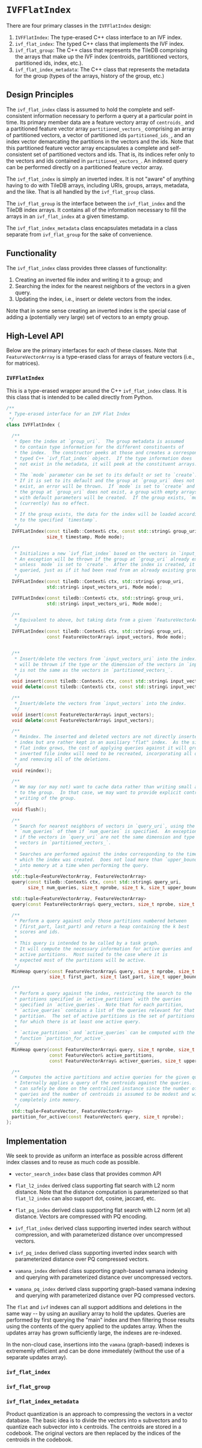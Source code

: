 # `IVFFlatIndex`

There are four primary classes in the `IVFFlatIndex` design:

1. `IVFFlatIndex`: The type-erased C++ class interface to an IVF index.
2. `ivf_flat_index`: The typed C++ class that implements the IVF index.
3. `ivf_flat_group`: The C++ class that represents the TileDB comprising the arrays that make up the IVF index (centroids, partititioned vectors, partitioned ids, index, etc.).
4. `ivf_flat_index_metadata`: The C++ class that represents the metadata for the group (types of the arrays, history of the group, etc.)

## Design Principles

The `ivf_flat_index` class is assumed to hold the complete and self-consistent
information necessary to perform a query at a particular point in time. Its
primary member data are a feature vectory array of `centroids_` and a partitioned
feature vector array `partitioned_vectors_` comprising an array of partitioned
vectors, a vector of partitioned ids `partitioned_ids_`, and an index vector
demarcating the partitions in the vectors and the ids. Note that this partitioned
feature vector array encapsulates a complete and self-consistent set of partitioned
vectors and ids. That is, its indices refer only to the vectors and ids
contained in `partitioned_vectors_`. An indexed query can be performed directly
on a partitioned feature vector array.

The `ivf_flat_index` is simply an inverted index. It is not "aware" of anything
having to do with TileDB arrays, including URIs, groups, arrays, metadata, and the
like. That is all handled by the `ivf_flat_group` class.

The `ivf_flat_group` is the interface between the `ivf_flat_index` and the
TileDB index arrays. It contains all of the information necessary to fill the
arrays in an `ivf_flat_index` at a given timestamp.

The `ivf_flat_index_metadata` class encapsulates metadata in a class separate from
`ivf_flat_group` for the sake of convenience.

## Functionality

The `ivf_flat_index` class provides three classes of functionality:

1. Creating an inverted file index and writing it to a group; and
2. Searching the index for the nearest neighbors of the vectors in a given query.
3. Updating the index, i.e., insert or delete vectors from the index.

Note that in some sense creating an inverted index is the special case of
adding a (potentially very large) set of vectors to an empty group.

## High-Level API

Below are the primary interfaces for each of these classes. Note that
`FeatureVectorArray` is a type-erased class for arrays of feature vectors
(i.e., for matrices).

### `IVFFlatIndex`

This is a type-erased wrapper around the C++ `ivf_flat_index` class. It is this class that
is intended to be called directly from Python.

```c++
/**
 * Type-erased interface for an IVF Flat Index
 */
class IVFFlatIndex {

  /**
   * Open the index at `group_uri`.  The group metadata is assumed
   * to contain type information for the different constituents of
   * the index.  The constructor peeks at those and creates a corresponding
   * typed C++ `ivf_flat_index` object.  If the type information does
   * not exist in the metadata, it will peek at the constituent arrays.
   *
   * The `mode` parameter can be set to its default or set to `create`.
   * If it is set to its default and the group at `group_uri` does not
   * exist, an error will be thrown.  If `mode` is set to `create` and
   * the group at `group_uri` does not exist, a group with empty arrays
   * with default parameters will be created.  If the group exists, `mode`
   * (currently) has no effect.
   *
   * If the group exists, the data for the index will be loaded according
   * to the specified `timestamp`.
   */
  IVFFLatIndex(const tiledb::Context& ctx, const std::string& group_uri,
               size_t timestamp, Mode mode);

  /**
   * Initializes a new `ivf_flat_index` based on the vectors in `input_vectors_uri`.
   * An exception will be thrown if the group at `group_uri` already exists,
   * unless `mode` is set to `create`.  After the index is created, it may be
   * queried, just as if it had been read from an already existing group.
   */
  IVFFLatIndex(const tiledb::Context& ctx, std::string& group_uri,
               std::string& input_vectors_uri, Mode mode);

  IVFFLatIndex(const tiledb::Context& ctx, std::string& group_uri,
               std::string& input_vectors_uri, Mode mode);

  /**
   * Equivalent to above, but taking data from a given `FeatureVectorArray`
   */
  IVFFLatIndex(const tiledb::Context& ctx, std::string& group_uri,
               const FeatureVectorArray& input_vectors, Mode mode);


  /**
   * Insert/delete the vectors from `input_vectors_uri` into the index.  An exception
   * will be thrown if the type or the dimension of the vectors in `input_vectors_uri`
   * is not the same as the vectors in `partitioned_vectors_`.
   */
  void insert(const tiledb::Context& ctx, const std::string& input_vectors_uri);
  void delete(const tiledb::Context& ctx, const std::string& input_vectors_uri);

  /**
   * Insert/delete the vectors from `input_vectors` into the index.
   */
  void insert(const FeatureVectorArray& input_vectors);
  void delete(const FeatureVectorArray& input_vectors);

  /**
   * Reindex. The inserted and deleted vectors are not directly inserted into the
   * index but are rather kept in an auxiliary "flat" index.  As the size of the
   * flat index grows, the cost of applying queries against it will grow. Accordingly,
   * inverted file index will need to be recreated, incorporating all of the updates,
   * and removing all of the deletions.
   */
  void reindex();

  /**
   * We may (or may not) want to cache data rather than writing small amounts of data
   * to the group.  In that case, we may want to provide explicit control to force
   * writing of the group.
   */
  void flush();

  /**
   * Search for nearest neighbors of vectors in `query_uri`, using the first
   * `num_queries` of them if `num_queries` is specified.  An exception is thrown
   * if the vectors in `query_uri` are not the same dimension and type as the
   * vectors in `partitioned_vectors_`.
   *
   * Searches are performed against the index corresponding to the timestamp with
   * which the index was created.  Does not load more than `upper_bound` vectors
   * into memory at a time when performing the query.
   */
  std::tuple<FeatureVectorArray, FeatureVectorArray>
  query(const tiledb::Context& ctx, const std::string& query_uri,
        size_t num_queries, size_t nprobe, size_t k, size_t upper_bound);

  std::tuple<FeatureVectorArray, FeatureVectorArray>
  query(const FeatureVectorArray& query_vectors, size_t nprobe, size_t k, size_t upper_bound);

  /**
   * Perform a query against only those partitions numbered between
   * [first_part, last_part) and return a heap containing the k best
   * scores and ids.
   *
   * This query is intended to be called by a task graph.
   * It will compute the necessary information for active queries and
   * active partitions.  Most suited to the case where it is
   * expected most of the partitions will be active.
   */
  MinHeap query(const FeatureVectorArray& query, size_t nprobe, size_t k,
                size_t first_part, size_t last_part, size_t upper_bound);

  /**
   * Perform a query against the index, restricting the search to the
   * partitions specified in `active_partitions` with the queries
   * specified in `active_queries`.  Note that for each partition,
   * `active_queries` contains a list of the queries relevant for that
   * partition.  The set of active partitions is the set of partitions
   * for which there is at least one active query.
   *
   * `active_partitions` and `active_queries` can be computed with the
   * function `partition_for_active`.
   */
  MinHeap query(const FeatureVectorArray& query, size_t nprobe, size_t k,
                const FeatureVector& active_partitions,
                const FeatureVectorArray& activer_queries, size_t upper_bound);

  /**
   * Computes the active partitions and active queries for the given query.
   * Internally applies a query of the centroids against the queries.  This
   * can safely be done on the centralized instance since the number of
   * queries and the number of centroids is assumed to be modest and will fit
   * completely into memory.
   */
  std::tuple<FeatureVector, FeatureVectorArray>
  partition_for_active(const FeatureVector& query, size_t nprobe);
};
```

## Implementation

We seek to provide as uniform an interface as possible across different index
classes and to reuse as much code as possible.

- `vector_search_index` base class that provides common API

- `flat_l2_index` derived class supporting flat search with L2 norm distance. Note that the distance computation is parameterized so that `flat_l2_index` can also support dot, cosine, jaccard, etc.
- `flat_pq_index` derived class supporting flat search with L2 norm (et al) distance. Vectors are compressed with PQ encoding.
- `ivf_flat_index` derived class supporting inverted index search without compression, and with parameterized distance over uncompressed vectors.
- `ivf_pq_index` derived class supporting inverted index search with parameterized distance over PQ compressed vectors.
- `vamana_index` derived class supporting graph-based vamana indexing and querying with parameterized distance over uncompressed vectors.
- `vamana_pq_index` derived class supporting graph-based vamana indexing and querying with parameterized distance over PQ compressed vectors.

The `flat` and `ivf` indexes can all support additions and deletions in the same way -- by using an auxiliary array to hold the updates. Queries are performed by first querying the "main" index and then filtering those results using the contents of the query applied to the updates array. When the updates array has grown sufficiently large, the indexes are re-indexed.

In the non-cloud case, insertions into the `vamana` (graph-based) indexes is extrememly efficient and can be done immediately (without the use of a separate updates array).

### `ivf_flat_index`

### `ivf_flat_group`

### `ivf_flat_index_metadata`

Product quantization is an approach to compressing the vectors in a vector database.
The basic idea is to divide the vectors into `m` subvectors and to quantize each subvector
into `k` centroids. The centroids are stored in a codebook. The original vectors are
then replaced by the indices of the centroids in the codebook.
